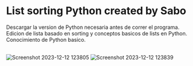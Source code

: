 <h1>List sorting Python created by Sabo</h1>
Descargar la version de Python necesaria antes de correr el programa.
<br>
Edicion de lista basado en sorting y conceptos basicos de lists en Python.
<br>
Conocimiento de Python basico.
<br>
<br>

![Screenshot 2023-12-12 123805](https://github.com/JDsabo/promedios-python-program/assets/82731778/d3291fb2-cbb5-41fd-8b41-b72df84e72d0)
![Screenshot 2023-12-12 123839](https://github.com/JDsabo/promedios-python-program/assets/82731778/0d949273-52bb-44e3-9ca8-206644824041)
